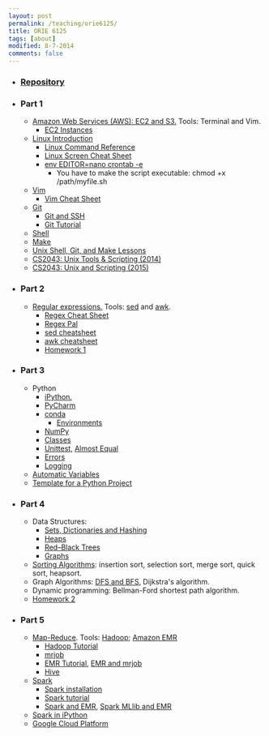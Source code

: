 ```yaml
---
layout: post
permalink: /teaching/orie6125/
title: ORIE 6125
tags: [about]
modified: 8-7-2014
comments: false
---
```


* ### [Repository](https://github.com/toscanosaul/orie6125)

* ### Part 1
    * [Amazon Web Services (AWS): EC2 and S3.](/saul/ec2_notes.pdf) Tools: Terminal and Vim.
      * [EC2 Instances](https://ec2instances.info/)
    * [Linux Introduction](https://cvw.cac.cornell.edu/Linux/)
      * [Linux Command Reference](https://files.fosswire.com/2007/08/fwunixref.pdf)
      * [Linux Screen Cheat Sheet](https://gist.github.com/bhurlow/3043629)
      * [env EDITOR=nano crontab -e](https://www.electrictoolbox.com/run-cron-command-every-15-minutes/)
         * You have to make the script executable: chmod +x /path/myfile.sh
    * [Vim](http://www.cs.cornell.edu/courses/cs2043/2015sp/lectures/lecture08.pdf)
      * [Vim Cheat Sheet](https://vim.rtorr.com/)
    * [Git](https://www.atlassian.com/git/tutorials/atlassian-git-cheatsheet)
      * [Git and SSH](https://help.github.com/articles/generating-a-new-ssh-key-and-adding-it-to-the-ssh-agent/)
      * [Git Tutorial](https://try.github.io/levels/1/challenges/1)
    * [Shell](https://www.shellscript.sh/index.html)
    * [Make](http://www.cs.cornell.edu/courses/cs2043/2015sp/lectures/lecture16.pdf)
    * [Unix Shell, Git, and Make Lessons](https://software-carpentry.org/lessons/)
    * [CS2043: Unix Tools & Scripting (2014)](https://www.cs.cornell.edu/courses/cs2043/2014sp/)
    * [CS2043: Unix and Scripting (2015)](http://www.cs.cornell.edu/courses/cs2043/2015sp/index.shtml)
    
 
* ### Part 2
    * [Regular expressions.](https://www.gnu.org/software/sed/manual/html_node/Regular-Expressions.html) Tools: [sed](https://www.cs.cornell.edu/courses/cs2043/2014sp/lectures/lecture09.pdf) and [awk](https://www.cs.cornell.edu/courses/cs2043/2014sp/lectures/lecture10.pdf). 
      * [Regex Cheat Sheet](http://www.rexegg.com/regex-quickstart.html)
      * [Regex Pal](https://www.regexpal.com/)
      * [sed cheatsheet](https://gist.github.com/ssstonebraker/6140154)
      * [awk cheatsheet](https://www.shortcutfoo.com/app/dojos/awk/cheatsheet)
      * [Homework 1](/saul/hw_orie_6125_1.pdf)
      
* ### Part 3
    * Python
      * [iPython.](/saul/ipython_notebook.pdf)
      * [PyCharm](https://www.jetbrains.com/pycharm/)
      * [conda](https://conda.io/docs/index.html)
         * [Environments](https://conda.io/docs/user-guide/tasks/manage-environments.html)
      * [NumPy](http://www.numpy.org/)
      * [Classes](https://docs.python.org/3/tutorial/classes.html)
      * [Unittest](https://docs.python.org/3/library/unittest.html), [Almost Equal](https://docs.scipy.org/doc/numpy-1.13.0/reference/generated/numpy.testing.assert_almost_equal.html)
      * [Errors](https://docs.python.org/3/tutorial/errors.html)
      * [Logging](https://docs.python.org/2/library/logging.html)
    * [Automatic Variables](https://www.gnu.org/software/make/manual/html_node/Automatic-Variables.html)
    * [Template for a Python Project](https://github.com/toscanosaul/orie6125/tree/master/template_python_project)
    
* ### Part 4
   * Data Structures:
      * [Sets, Dictionaries and Hashing](http://www.cs.cornell.edu/courses/cs2110/2016sp/recitations/recitation07/HashPresentationSummary.pdf)
      * [Heaps](http://www.cs.cornell.edu/courses/cs2110/2016sp/L17-PriorityQueuesAndHeaps/cs2110PqueuesHeaps.pdf)
      * [Red–Black Trees](https://web.stanford.edu/class/archive/cs/cs166/cs166.1146/lectures/02/Small02.pdf)
      * [Graphs](http://www.cs.cornell.edu/courses/cs2110/2016sp/L18-GraphsI/cs2110GraphsI.pdf)
    * [Sorting Algorithms](http://www.cs.cornell.edu/courses/cs2110/2016sp/L10-searchsort/cs2110searchSort.pdf): insertion sort, selection sort, merge sort, quick sort, heapsort.
   * Graph Algorithms: [DFS and BFS](https://www.cs.cornell.edu/courses/cs2110/2017fa/L18-GraphsII/cs2110DfsBfs.pdf), Dijkstra's algorithm.
   * Dynamic programming: Bellman-Ford shortest path algorithm.
   * [Homework 2](/saul/hw_2_orie6125.pdf)
   
* ### Part 5
   * [Map-Reduce](http://www.mmds.org/mmds/v2.1/ch02-mapreduce.pdf). Tools: [Hadoop](https://pythonhosted.org/mrjob/); [Amazon EMR](https://aws.amazon.com/emr/)
     * [Hadoop Tutorial](http://web.stanford.edu/class/cs246h/hw/tutorial.pdf)
     * [mrjob](https://media.readthedocs.org/pdf/mrjob/latest/mrjob.pdf)
     * [EMR Tutorial](http://snap.stanford.edu/class/cs341-2013/downloads/amazon-emr-tutorial.pdf), [EMR and mrjob](https://github.com/Yelp/mrjob/blob/master/docs/guides/emr-quickstart.rst)
     * [Hive](https://cwiki.apache.org/confluence/display/Hive/Tutorial)
   * [Spark](http://stanford.edu/~rezab/sparkclass/)
     * [Spark installation](https://gist.github.com/ololobus/4c221a0891775eaa86b0)
     * [Spark tutorial](http://web.stanford.edu/class/cs246/homeworks/hw0/hw0.pdf)
     * [Spark and EMR](https://aws.amazon.com/articles/run-spark-and-spark-sql-on-amazon-elastic-mapreduce/), [Spark MLlib and EMR](https://aws.amazon.com/blogs/big-data/building-a-recommendation-engine-with-spark-ml-on-amazon-emr-using-zeppelin/)
   * [Spark in iPython](spark_ipython.md)
   * [Google Cloud Platform](https://cloud.google.com/) 
   
   
   
